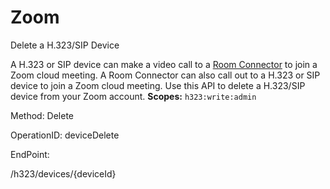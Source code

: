 #     Zoom


Delete a H.323/SIP Device

A H.323 or SIP device can make a video call to a [Room Connector](https://support.zoom.us/hc/en-us/articles/201363273-Getting-Started-With-H-323-SIP-Room-Connector) to join a Zoom cloud meeting. A Room Connector can also call out to a H.323 or SIP device to join a Zoom cloud meeting. Use this API to delete a H.323/SIP device from your Zoom account.
**Scopes:** `h323:write:admin`
 

Method: Delete

OperationID: deviceDelete

EndPoint:

/h323/devices/{deviceId}
